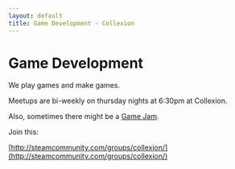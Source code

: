 ```yaml
---
layout: default
title: Game Development - Collexion
---
```


<div id="page">

# Game Development

We play games and make games.

Meetups are bi-weekly on thursday nights at 6:30pm at Collexion.

Also, sometimes there might be a
[Game Jam](/pages/game_jam.html).

Join this:

[http://steamcommunity.com/groups/collexion/](http://steamcommunity.com/groups/collexion/)

</div>
